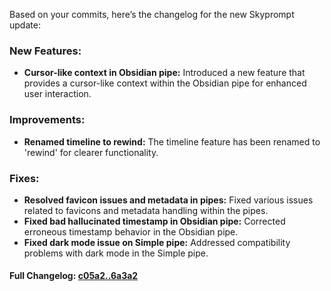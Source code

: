 Based on your commits, here’s the changelog for the new Skyprompt update:

### **New Features:**
- **Cursor-like context in Obsidian pipe:** Introduced a new feature that provides a cursor-like context within the Obsidian pipe for enhanced user interaction.

### **Improvements:**
- **Renamed timeline to rewind:** The timeline feature has been renamed to 'rewind' for clearer functionality.

### **Fixes:**
- **Resolved favicon issues and metadata in pipes:** Fixed various issues related to favicons and metadata handling within the pipes.
- **Fixed bad hallucinated timestamp in Obsidian pipe:** Corrected erroneous timestamp behavior in the Obsidian pipe.
- **Fixed dark mode issue on Simple pipe:** Addressed compatibility problems with dark mode in the Simple pipe.

#### **Full Changelog:** [c05a2..6a3a2](https://github.com/mediar-ai/skyprompt/compare/c05a2..6a3a2)

